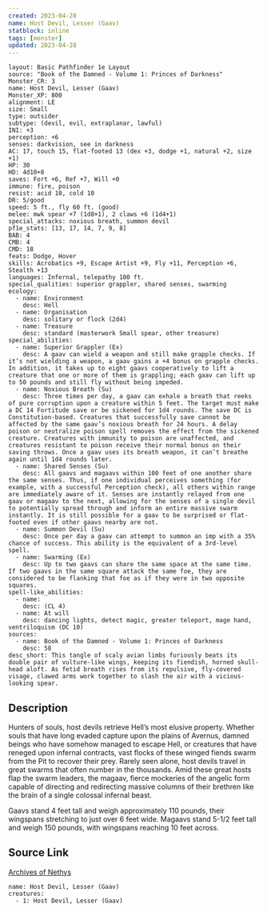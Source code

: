 ```yaml
---
created: 2023-04-28
name: Host Devil, Lesser (Gaav)
statblock: inline
tags: [monster]
updated: 2023-04-28
---
```

```statblock
layout: Basic Pathfinder 1e Layout
source: "Book of the Damned - Volume 1: Princes of Darkness"
Monster_CR: 3
name: Host Devil, Lesser (Gaav)
Monster_XP: 800
alignment: LE
size: Small
type: outsider
subtype: (devil, evil, extraplanar, lawful)
INI: +3
perception: +6
senses: darkvision, see in darkness
AC: 17, touch 15, flat-footed 13 (dex +3, dodge +1, natural +2, size +1)
HP: 30
HD: 4d10+8
saves: Fort +6, Ref +7, Will +0
immune: fire, poison
resist: acid 10, cold 10
DR: 5/good
speed: 5 ft., fly 60 ft. (good)
melee: mwk spear +7 (1d8+1), 2 claws +6 (1d4+1)
special_attacks: noxious breath, summon devil
pf1e_stats: [13, 17, 14, 7, 9, 8]
BAB: 4
CMB: 4
CMD: 18
feats: Dodge, Hover
skills: Acrobatics +9, Escape Artist +9, Fly +11, Perception +6, Stealth +13
languages: Infernal, telepathy 100 ft.
special_qualities: superior grappler, shared senses, swarming
ecology:
  - name: Environment
    desc: Hell
  - name: Organisation
    desc: solitary or flock (2d4)
  - name: Treasure
    desc: standard (masterwork Small spear, other treasure)
special_abilities:
  - name: Superior Grappler (Ex)
    desc: A gaav can wield a weapon and still make grapple checks. If it’s not wielding a weapon, a gaav gains a +4 bonus on grapple checks. In addition, it takes up to eight gaavs cooperatively to lift a creature that one or more of them is grappling; each gaav can lift up to 50 pounds and still fly without being impeded.
  - name: Noxious Breath (Su)
    desc: Three times per day, a gaav can exhale a breath that reeks of pure corruption upon a creature within 5 feet. The target must make a DC 14 Fortitude save or be sickened for 1d4 rounds. The save DC is Constitution-based. Creatures that successfully save cannot be affected by the same gaav’s noxious breath for 24 hours. A delay poison or neutralize poison spell removes the effect from the sickened creature. Creatures with immunity to poison are unaffected, and creatures resistant to poison receive their normal bonus on their saving throws. Once a gaav uses its breath weapon, it can’t breathe again until 1d4 rounds later.
  - name: Shared Senses (Su)
    desc: All gaavs and magaavs within 100 feet of one another share the same senses. Thus, if one individual perceives something (for example, with a successful Perception check), all others within range are immediately aware of it. Senses are instantly relayed from one gaav or magaav to the next, allowing for the senses of a single devil to potentially spread through and inform an entire massive swarm instantly. It is still possible for a gaav to be surprised or flat-footed even if other gaavs nearby are not.
  - name: Summon Devil (Su)
    desc: Once per day a gaav can attempt to summon an imp with a 35% chance of success. This ability is the equivalent of a 3rd-level spell.
  - name: Swarming (Ex)
    desc: Up to two gaavs can share the same space at the same time. If two gaavs in the same square attack the same foe, they are considered to be flanking that foe as if they were in two opposite squares.
spell-like_abilities:
  - name:
    desc: (CL 4)
  - name: At will
    desc: dancing lights, detect magic, greater teleport, mage hand, ventriloquism (DC 10)
sources:
  - name: Book of the Damned - Volume 1: Princes of Darkness
    desc: 58
desc_short: This tangle of scaly avian limbs furiously beats its double pair of vulture-like wings, keeping its fiendish, horned skull-head aloft. As fetid breath rises from its repulsive, fly-covered visage, clawed arms work together to slash the air with a vicious-looking spear.
```
## Description
Hunters of souls, host devils retrieve Hell’s most elusive property. Whether souls that have long evaded capture upon the plains of Avernus, damned beings who have somehow managed to escape Hell, or creatures that have reneged upon infernal contracts, vast flocks of these winged fiends swarm from the Pit to recover their prey. Rarely seen alone, host devils travel in great swarms that often number in the thousands. Amid these great hosts flap the swarm leaders, the magaav, fierce mockeries of the angelic form capable of directing and redirecting massive columns of their brethren like the brain of a single colossal infernal beast.

 Gaavs stand 4 feet tall and weigh approximately 110 pounds, their wingspans stretching to just over 6 feet wide. Magaavs stand 5-1/2 feet tall and weigh 150 pounds, with wingspans reaching 10 feet across.
## Source Link
[Archives of Nethys](https://aonprd.com/MonsterDisplay.aspx?ItemName=Host%20Devil%2C%20Lesser%20(Gaav))
```encounter-table
name: Host Devil, Lesser (Gaav)
creatures:
  - 1: Host Devil, Lesser (Gaav)
```
